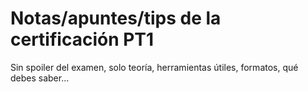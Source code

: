 # Notas/apuntes/tips de la certificación PT1

Sin spoiler del examen, solo teoría, herramientas útiles, formatos, qué debes saber... 
